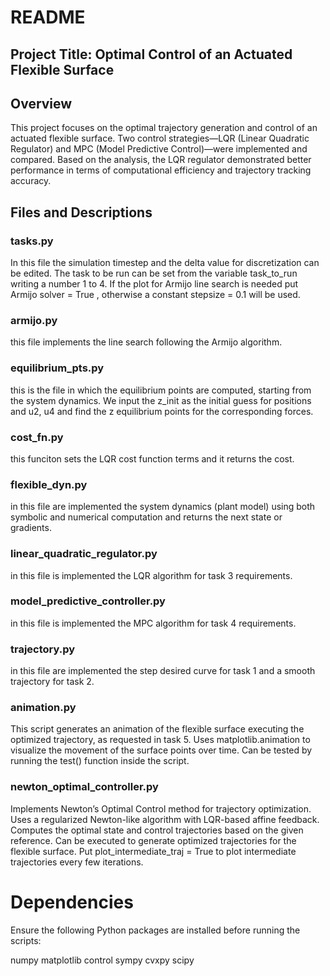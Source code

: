 # README

## Project Title: Optimal Control of an Actuated Flexible Surface

## Overview

This project focuses on the optimal trajectory generation and control of an actuated flexible surface. Two control strategies—LQR (Linear Quadratic Regulator) and MPC (Model Predictive Control)—were implemented and compared. Based on the analysis, the LQR regulator demonstrated better performance in terms of computational efficiency and trajectory tracking accuracy.

## Files and Descriptions
### tasks.py
In this file the simulation timestep and the delta value for discretization can be edited.
The task to be run can be set from the variable task_to_run writing a number 1 to 4.
If the plot for Armijo line search is needed put Armijo solver = True , otherwise a constant stepsize = 0.1 will be used. 

### armijo.py
this file implements the line search following the Armijo algorithm. 

### equilibrium_pts.py
this is the file in which the equilibrium points are computed, starting from the system dynamics. We input the z_init as the initial guess for positions and u2, u4 and find the z equilibrium points for the corresponding forces.

### cost_fn.py
this funciton sets the LQR cost function terms and it returns the cost.

### flexible_dyn.py
in this file are implemented the system dynamics (plant model) using both symbolic and numerical computation and returns the next state or gradients. 

### linear_quadratic_regulator.py 
in this file is implemented the LQR algorithm for task 3 requirements.

### model_predictive_controller.py
in this file is implemented the MPC algorithm for task 4 requirements.

### trajectory.py 
in this file are implemented the step desired curve for task 1 and a smooth trajectory for task 2.

### animation.py

This script generates an animation of the flexible surface executing the optimized trajectory, as requested in task 5.
Uses matplotlib.animation to visualize the movement of the surface points over time.
Can be tested by running the test() function inside the script.

### newton_optimal_controller.py

Implements Newton’s Optimal Control method for trajectory optimization.
Uses a regularized Newton-like algorithm with LQR-based affine feedback.
Computes the optimal state and control trajectories based on the given reference.
Can be executed to generate optimized trajectories for the flexible surface.
Put plot_intermediate_traj = True to plot intermediate trajectories every few iterations.


# Dependencies
Ensure the following Python packages are installed before running the scripts:

numpy
matplotlib
control
sympy
cvxpy
scipy
